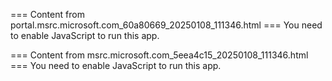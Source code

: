 === Content from portal.msrc.microsoft.com_60a80669_20250108_111346.html ===
You need to enable JavaScript to run this app.

=== Content from msrc.microsoft.com_5eea4c15_20250108_111346.html ===
You need to enable JavaScript to run this app.
